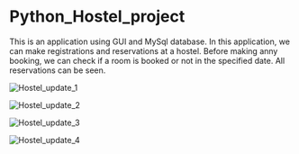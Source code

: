 # Python_Hostel_project

This is an application using GUI and MySql database. In this application, we can make registrations and reservations at a hostel. Before making anny booking, we can check if a room is booked or not in the specified date. All reservations can be seen.

![Hostel_update_1](https://user-images.githubusercontent.com/116946235/200816086-c8980700-2c5d-4c60-9951-9ecceeafb74f.png)

![Hostel_update_2](https://user-images.githubusercontent.com/116946235/200816111-45a2432f-7535-4010-aa77-80d22f912a00.png)

![Hostel_update_3](https://user-images.githubusercontent.com/116946235/200816153-8883ced8-a6ce-41d4-94cb-c6f9ea9f159b.png)

![Hostel_update_4](https://user-images.githubusercontent.com/116946235/200816190-36641536-0583-472e-8447-8f495a114335.png)



